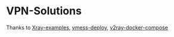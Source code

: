 # VPN-Solutions

Thanks to [Xray-examples](https://github.com/XTLS/Xray-examples), [vmess-deploy](https://github.com/SonyaCore/vmess-deploy), [v2ray-docker-compose](https://github.com/miladrahimi/v2ray-docker-compose)
